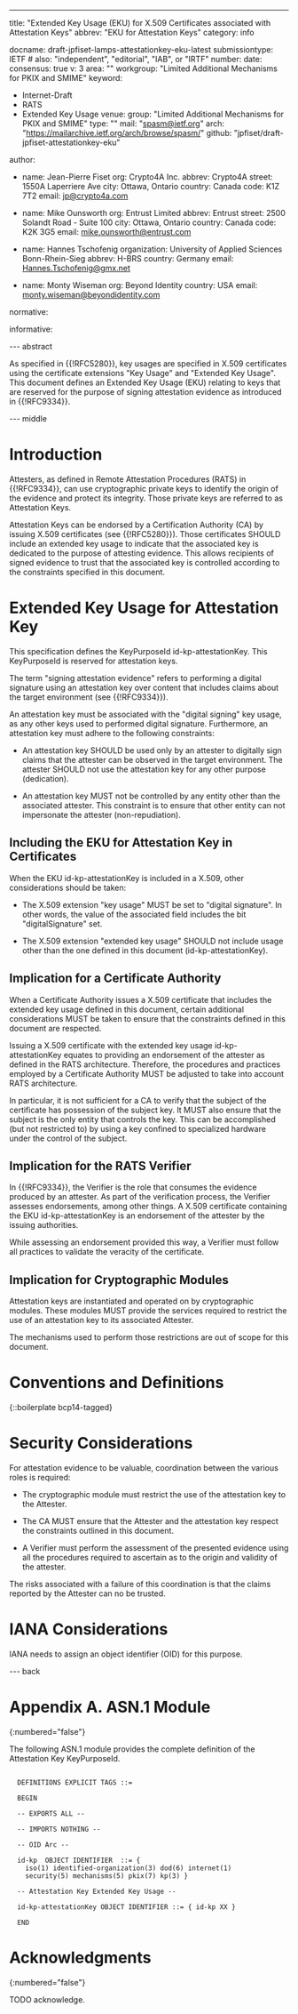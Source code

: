 ---
title: "Extended Key Usage (EKU) for X.509 Certificates associated with Attestation Keys"
abbrev: "EKU for Attestation Keys"
category: info

docname: draft-jpfiset-lamps-attestationkey-eku-latest
submissiontype: IETF  # also: "independent", "editorial", "IAB", or "IRTF"
number:
date:
consensus: true
v: 3
area: ""
workgroup: "Limited Additional Mechanisms for PKIX and SMIME"
keyword:
 - Internet-Draft
 - RATS
 - Extended Key Usage
venue:
  group: "Limited Additional Mechanisms for PKIX and SMIME"
  type: ""
  mail: "spasm@ietf.org"
  arch: "https://mailarchive.ietf.org/arch/browse/spasm/"
  github: "jpfiset/draft-jpfiset-attestationkey-eku"

author:
  - name: Jean-Pierre Fiset
    org: Crypto4A Inc.
    abbrev: Crypto4A
    street: 1550A Laperriere Ave
    city: Ottawa, Ontario
    country: Canada
    code: K1Z 7T2
    email: jp@crypto4a.com

  - name: Mike Ounsworth
    org: Entrust Limited
    abbrev: Entrust
    street: 2500 Solandt Road - Suite 100
    city: Ottawa, Ontario
    country: Canada
    code: K2K 3G5
    email: mike.ounsworth@entrust.com

  - name: Hannes Tschofenig
    organization: University of Applied Sciences Bonn-Rhein-Sieg
    abbrev: H-BRS
    country: Germany
    email: Hannes.Tschofenig@gmx.net

  - name: Monty Wiseman
    org: Beyond Identity
    country: USA
    email: monty.wiseman@beyondidentity.com

normative:

informative:


--- abstract

As specified in {{!RFC5280}}, key usages are specified in X.509 certificates using the
certificate extensions "Key Usage" and "Extended Key Usage". This document defines
an Extended Key Usage (EKU) relating to keys that are reserved for the purpose of
signing attestation evidence as introduced in {{!RFC9334}}.



--- middle

# Introduction

Attesters, as defined in Remote Attestation Procedures
(RATS) in {{!RFC9334}}, can use cryptographic private keys to identify the origin of
the evidence and protect its integrity. Those private keys are referred to as
Attestation Keys.

Attestation Keys can be endorsed by a Certification Authority (CA) by issuing
X.509 certificates (see {{!RFC5280}}). Those certificates SHOULD include an extended
key usage to indicate that the associated key is dedicated to the purpose of attesting
evidence. This allows recipients of signed evidence to trust that the associated key is
controlled according to the constraints specified in this document.

# Extended Key Usage for Attestation Key

This specification defines the KeyPurposeId id-kp-attestationKey. This KeyPurposeId
is reserved for attestation keys.

The term "signing attestation evidence" refers to performing a digital signature
using an attestation key over content that includes claims about the target
environment (see {{!RFC9334}}).

An attestation key must be associated with the "digital signing" key usage, as any
other keys used to performed digital signature. Furthermore, an attestation key must
adhere to the following constraints:

* An attestation key SHOULD be used only by an attester to digitally sign claims that
the attester can be observed in the target environment. The attester SHOULD not use the
attestation key for any other purpose (dedication).

* An attestation key MUST not be controlled by any entity other than the associated
attester. This constraint is to ensure that other entity can not impersonate the
attester (non-repudiation).

## Including the EKU for Attestation Key in Certificates

When the EKU id-kp-attestationKey is included in a X.509, other considerations should
be taken:

* The X.509 extension "key usage" MUST be set to "digital signature". In other words,
the value of the associated field includes the bit "digitalSignature" set.

* The X.509 extension "extended key usage" SHOULD not include usage other than the
one defined in this document (id-kp-attestationKey).

## Implication for a Certificate Authority

When a Certificate Authority issues a X.509 certificate that includes the extended key
usage defined in this document, certain additional considerations MUST be taken to ensure
that the constraints defined in this document are respected.

Issuing a X.509 certificate with the extended key usage id-kp-attestationKey
equates to providing an endorsement of the attester as defined in the RATS architecture.
Therefore, the procedures and practices employed by a Certificate Authority MUST be
adjusted to take into account RATS architecture.

In particular, it is not sufficient for a CA to verify that the subject of the certificate
has possession of the subject key. It MUST also ensure that the subject is the only
entity that controls the key. This can be accomplished (but not restricted to) by using
a key confined to specialized hardware under the control of the subject.

## Implication for the RATS Verifier

In {{!RFC9334}}, the Verifier is the role that consumes the evidence produced by an
attester. As part of the verification process, the Verifier assesses endorsements, among
other things. A X.509 certificate containing the EKU id-kp-attestationKey is an
endorsement of the attester by the issuing authorities.

While assessing an endorsement provided this way, a Verifier must follow all practices
to validate the veracity of the certificate.

## Implication for Cryptographic Modules

Attestation keys are instantiated and operated on by cryptographic modules. These modules
MUST provide the services required to restrict the use of an attestation key to its
associated Attester.

The mechanisms used to perform those restrictions are out of scope for this document.


# Conventions and Definitions

{::boilerplate bcp14-tagged}


# Security Considerations

For attestation evidence to be valuable, coordination between the various roles is required:

* The cryptographic module must restrict the use of the attestation key to the Attester.

* The CA MUST ensure that the Attester and the attestation key respect the constraints outlined
in this document.

* A Verifier must perform the assessment of the presented evidence using all the procedures
required to ascertain as to the origin and validity of the attester.

The risks associated with a failure of this coordination is that the claims reported by
the Attester can no be trusted.




# IANA Considerations

IANA needs to assign an object identifier (OID) for this purpose.


--- back

# Appendix A. ASN.1 Module
{:numbered="false"}

The following ASN.1 module provides the complete definition of the
Attestation Key KeyPurposeId.

~~~

  DEFINITIONS EXPLICIT TAGS ::=

  BEGIN

  -- EXPORTS ALL --

  -- IMPORTS NOTHING --

  -- OID Arc --

  id-kp  OBJECT IDENTIFIER  ::= {
    iso(1) identified-organization(3) dod(6) internet(1)
    security(5) mechanisms(5) pkix(7) kp(3) }

  -- Attestation Key Extended Key Usage --

  id-kp-attestationKey OBJECT IDENTIFIER ::= { id-kp XX }

  END
~~~

# Acknowledgments
{:numbered="false"}

TODO acknowledge.
